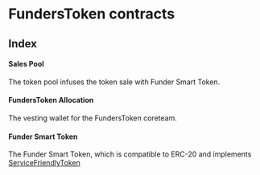 # FundersToken contracts

## Index

#### Sales Pool

The token pool infuses the token sale with Funder Smart Token.

#### FundersToken Allocation

The vesting wallet for the FundersToken coreteam.

#### Funder Smart Token

The Funder Smart Token, which is compatible to ERC-20 and implements [ServiceFriendlyToken](https://github.com/funderstoken/Service-Friendly-Token-Standard)
